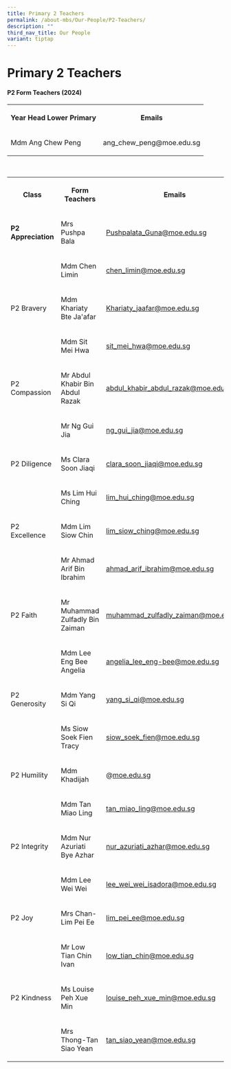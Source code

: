 ```yaml
---
title: Primary 2 Teachers
permalink: /about-mbs/Our-People/P2-Teachers/
description: ""
third_nav_title: Our People
variant: tiptap
---
```

<h1><strong>Primary 2 Teachers</strong></h1><h4><strong>P2 Form Teachers (2024)</strong></h4><table><tbody><tr><th rowspan="1" colspan="1"><p>Year Head Lower Primary</p></th><th rowspan="1" colspan="1"><p>Emails</p></th></tr><tr><td rowspan="1" colspan="1"><p>Mdm Ang Chew Peng</p></td><td rowspan="1" colspan="1"><p>ang_chew_peng@moe.edu.sg</p></td></tr></tbody></table><p><br></p><table><tbody><tr><th rowspan="1" colspan="1"><p>Class</p></th><th rowspan="1" colspan="1"><p>Form Teachers</p></th><th rowspan="1" colspan="1"><p>Emails</p></th></tr><tr><td rowspan="1" colspan="1"><p><strong>P2 Appreciation</strong></p></td><td rowspan="1" colspan="1"><p>Mrs Pushpa Bala</p></td><td rowspan="1" colspan="1"><p><a href="mailto:Pushpalata_Guna@moe.edu.sg" rel="noopener noreferrer nofollow" target="_blank">Pushpalata_Guna@moe.edu.sg</a></p></td></tr><tr><td rowspan="1" colspan="1"><p></p></td><td rowspan="1" colspan="1"><p>Mdm Chen Limin</p></td><td rowspan="1" colspan="1"><p><a href="mailto:chen_limin@moe.edu.sg" rel="noopener noreferrer nofollow" target="_blank">chen_limin@moe.edu.sg</a></p></td></tr><tr><td rowspan="1" colspan="1"><p>P2 Bravery</p></td><td rowspan="1" colspan="1"><p>Mdm Khariaty Bte Ja'afar</p></td><td rowspan="1" colspan="1"><p><a href="mailto:Khariaty_jaafar@moe.edu.sg" rel="noopener noreferrer nofollow" target="_blank">Khariaty_jaafar@moe.edu.sg</a></p></td></tr><tr><td rowspan="1" colspan="1"><p></p></td><td rowspan="1" colspan="1"><p>Mdm Sit Mei Hwa</p></td><td rowspan="1" colspan="1"><p><a href="mailto:sit_mei_hwa@moe.edu.sg" rel="noopener noreferrer nofollow" target="_blank">sit_mei_hwa@moe.edu.sg</a></p></td></tr><tr><td rowspan="1" colspan="1"><p>P2 Compassion</p></td><td rowspan="1" colspan="1"><p>Mr Abdul Khabir Bin Abdul Razak</p></td><td rowspan="1" colspan="1"><p><a href="mailto:abdul_khabir_abdul_razak@moe.edu.sg" rel="noopener noreferrer nofollow" target="_blank">abdul_khabir_abdul_razak@moe.edu.sg</a></p></td></tr><tr><td rowspan="1" colspan="1"><p></p></td><td rowspan="1" colspan="1"><p>Mr Ng Gui Jia</p></td><td rowspan="1" colspan="1"><p><a href="mailto:ng_gui_jia@moe.edu.sg" rel="noopener noreferrer nofollow" target="_blank">ng_gui_jia@moe.edu.sg</a></p></td></tr><tr><td rowspan="1" colspan="1"><p>P2 Diligence</p></td><td rowspan="1" colspan="1"><p>Ms Clara Soon Jiaqi</p></td><td rowspan="1" colspan="1"><p><a href="mailto:clara_soon_jiaqi@moe.edu.sg" rel="noopener noreferrer nofollow" target="_blank">clara_soon_jiaqi@moe.edu.sg</a></p></td></tr><tr><td rowspan="1" colspan="1"><p></p></td><td rowspan="1" colspan="1"><p>Ms Lim Hui Ching</p></td><td rowspan="1" colspan="1"><p><a href="mailto:lim_hui_ching@moe.edu.sg" rel="noopener noreferrer nofollow" target="_blank">lim_hui_ching@moe.edu.sg</a></p></td></tr><tr><td rowspan="1" colspan="1"><p>P2 Excellence</p></td><td rowspan="1" colspan="1"><p>Mdm Lim Siow Chin</p></td><td rowspan="1" colspan="1"><p><a href="mailto:lim_siow_ching@moe.edu.sg" rel="noopener noreferrer nofollow" target="_blank">lim_siow_ching@moe.edu.sg</a></p></td></tr><tr><td rowspan="1" colspan="1"><p></p></td><td rowspan="1" colspan="1"><p>Mr Ahmad Arif Bin Ibrahim</p></td><td rowspan="1" colspan="1"><p><a href="mailto:ahmad_arif_ibrahim@moe.edu.sg" rel="noopener noreferrer nofollow" target="_blank">ahmad_arif_ibrahim@moe.edu.sg</a></p></td></tr><tr><td rowspan="1" colspan="1"><p>P2 Faith</p></td><td rowspan="1" colspan="1"><p>Mr Muhammad Zulfadly Bin Zaiman</p></td><td rowspan="1" colspan="1"><p><a href="mailto:muhammad_zulfadly_zaiman@moe.edu.sg" rel="noopener noreferrer nofollow" target="_blank">muhammad_zulfadly_zaiman@moe.edu.sg</a></p></td></tr><tr><td rowspan="1" colspan="1"><p></p></td><td rowspan="1" colspan="1"><p>Mdm Lee Eng Bee Angelia</p></td><td rowspan="1" colspan="1"><p><a href="mailto:angelia_lee_eng-bee@moe.edu.sg" rel="noopener noreferrer nofollow" target="_blank">angelia_lee_eng-bee@moe.edu.sg</a></p></td></tr><tr><td rowspan="1" colspan="1"><p>P2 Generosity</p></td><td rowspan="1" colspan="1"><p>Mdm Yang Si Qi</p></td><td rowspan="1" colspan="1"><p><a href="mailto:yang_si_qi@moe.edu.sg" rel="noopener noreferrer nofollow" target="_blank">yang_si_qi@moe.edu.sg</a></p></td></tr><tr><td rowspan="1" colspan="1"><p></p></td><td rowspan="1" colspan="1"><p>Ms Siow Soek Fien Tracy</p></td><td rowspan="1" colspan="1"><p><a href="mailto:siow_soek_fien@moe.edu.sg" rel="noopener noreferrer nofollow" target="_blank">siow_soek_fien@moe.edu.sg</a></p></td></tr><tr><td rowspan="1" colspan="1"><p>P2 Humility</p></td><td rowspan="1" colspan="1"><p>Mdm Khadijah </p></td><td rowspan="1" colspan="1"><p>@<a href="http://moe.edu.sg" rel="noopener noreferrer nofollow" target="_blank">moe.edu.sg</a></p></td></tr><tr><td rowspan="1" colspan="1"><p></p></td><td rowspan="1" colspan="1"><p>Mdm Tan Miao Ling</p></td><td rowspan="1" colspan="1"><p><a href="mailto:tan_miao_ling@moe.edu.sg" rel="noopener noreferrer nofollow" target="_blank">tan_miao_ling@moe.edu.sg</a></p></td></tr><tr><td rowspan="1" colspan="1"><p>P2 Integrity</p></td><td rowspan="1" colspan="1"><p>Mdm Nur Azuriati Bye  Azhar</p></td><td rowspan="1" colspan="1"><p><a href="mailto:nur_azuriati_azhar@moe.edu.sg" rel="noopener noreferrer nofollow" target="_blank">nur_azuriati_azhar@moe.edu.sg</a></p></td></tr><tr><td rowspan="1" colspan="1"><p></p></td><td rowspan="1" colspan="1"><p>Mdm Lee Wei Wei</p></td><td rowspan="1" colspan="1"><p><a href="mailto:lee_wei_wei_isadora@moe.edu.sg" rel="noopener noreferrer nofollow" target="_blank">lee_wei_wei_isadora@moe.edu.sg</a></p></td></tr><tr><td rowspan="1" colspan="1"><p>P2 Joy</p></td><td rowspan="1" colspan="1"><p>Mrs Chan-Lim Pei Ee</p></td><td rowspan="1" colspan="1"><p><a href="mailto:lim_pei_ee@moe.edu.sg" rel="noopener noreferrer nofollow" target="_blank">lim_pei_ee@moe.edu.sg</a></p></td></tr><tr><td rowspan="1" colspan="1"><p></p></td><td rowspan="1" colspan="1"><p>Mr Low Tian Chin Ivan</p></td><td rowspan="1" colspan="1"><p><a href="mailto:low_tian_chin@moe.edu.sg" rel="noopener noreferrer nofollow" target="_blank">low_tian_chin@moe.edu.sg</a></p></td></tr><tr><td rowspan="1" colspan="1"><p>P2 Kindness</p></td><td rowspan="1" colspan="1"><p>Ms Louise Peh Xue Min</p></td><td rowspan="1" colspan="1"><p><a href="mailto:louise_peh_xue_min@moe.edu.sg" rel="noopener noreferrer nofollow" target="_blank">louise_peh_xue_min@moe.edu.sg</a></p></td></tr><tr><td rowspan="1" colspan="1"><p></p></td><td rowspan="1" colspan="1"><p>Mrs Thong-Tan Siao Yean</p></td><td rowspan="1" colspan="1"><p><a href="mailto:tan_siao_yean@moe.edu.sg" rel="noopener noreferrer nofollow" target="_blank">tan_siao_yean@moe.edu.sg</a></p></td></tr></tbody></table><p></p>